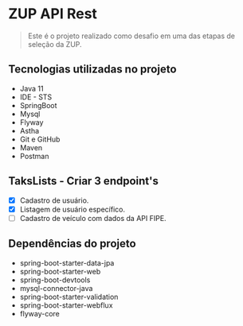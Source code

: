 # ZUP API Rest

> Este é o projeto realizado como desafio em uma das etapas de seleção da ZUP.

## Tecnologias utilizadas no projeto
* Java 11
* IDE - STS
* SpringBoot
* Mysql
* Flyway
* Astha
* Git e GitHub
* Maven
* Postman

## TaksLists - Criar 3 endpoint's
- [x] Cadastro de usuário.
- [x] Listagem de usuário específico.
- [ ] Cadastro de veículo com dados da API FIPE.

## Dependências do projeto
* spring-boot-starter-data-jpa
* spring-boot-starter-web
* spring-boot-devtools
* mysql-connector-java
* spring-boot-starter-validation
* spring-boot-starter-webflux
* flyway-core
